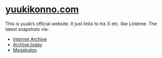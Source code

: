 # [yuukikonno.com](https://yuukikonno.com/)

This is yuuki’s official website.  It just links to his X etc. like Linktree.
The latest snapshots via:

* [Internet Archive](https://web.archive.org/web/20231021030326/https://yuukikonno.com/)
* [Archive.today](https://archive.li/2023.10.21-030341/https://yuukikonno.com/)
* [Megalodon](https://megalodon.jp/2023-1021-1203-09/https://yuukikonno.com:443/)
